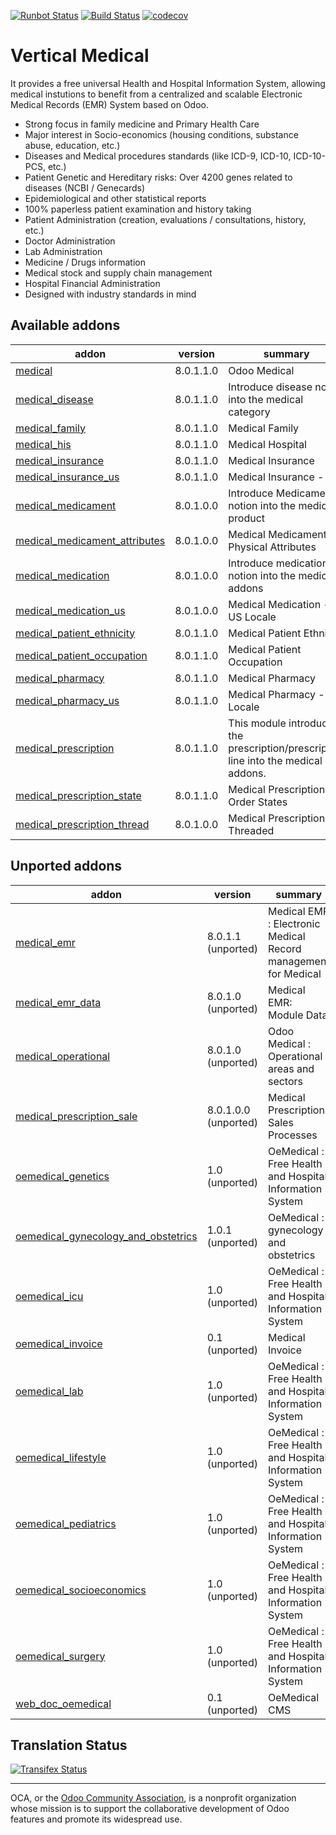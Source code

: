 [![Runbot Status](https://runbot.odoo-community.org/runbot/badge/flat/159/8.0.svg)](https://runbot.odoo-community.org/runbot/repo/github-com-oca-vertical-medical-159)
[![Build Status](https://travis-ci.org/OCA/vertical-medical.svg?branch=8.0)](https://travis-ci.org/OCA/vertical-medical)
[![codecov](https://codecov.io/gh/OCA/vertical-medical/branch/8.0/graph/badge.svg)](https://codecov.io/gh/OCA/vertical-medical)

# Vertical Medical

It provides a free universal Health and Hospital Information System, allowing
medical instutions to benefit from a centralized and scalable Electronic Medical
Records (EMR) System based on Odoo.

- Strong focus in family medicine and Primary Health Care
- Major interest in Socio-economics (housing conditions, substance abuse,
  education, etc.)
- Diseases and Medical procedures standards (like ICD-9, ICD-10, ICD-10-PCS,
  etc.)
- Patient Genetic and Hereditary risks: Over 4200 genes related to
  diseases (NCBI / Genecards)
- Epidemiological and other statistical reports
- 100% paperless patient examination and history taking
- Patient Administration
  (creation, evaluations / consultations, history, etc.)
- Doctor Administration
- Lab Administration
- Medicine / Drugs information
- Medical stock and supply chain management
- Hospital Financial Administration
- Designed with industry standards in mind

[//]: # (addons)

Available addons
----------------
addon | version | summary
--- | --- | ---
[medical](medical/) | 8.0.1.1.0 | Odoo Medical
[medical_disease](medical_disease/) | 8.0.1.1.0 | Introduce disease notion into the medical category
[medical_family](medical_family/) | 8.0.1.1.0 | Medical Family
[medical_his](medical_his/) | 8.0.1.1.0 | Medical Hospital
[medical_insurance](medical_insurance/) | 8.0.1.1.0 | Medical Insurance
[medical_insurance_us](medical_insurance_us/) | 8.0.1.1.0 | Medical Insurance - US
[medical_medicament](medical_medicament/) | 8.0.1.0.0 | Introduce Medicament notion into the medical product
[medical_medicament_attributes](medical_medicament_attributes/) | 8.0.1.0.0 | Medical Medicament Physical Attributes
[medical_medication](medical_medication/) | 8.0.1.0.0 | Introduce medication notion into the medical addons
[medical_medication_us](medical_medication_us/) | 8.0.1.0.0 | Medical Medication - US Locale
[medical_patient_ethnicity](medical_patient_ethnicity/) | 8.0.1.1.0 | Medical Patient Ethnicity
[medical_patient_occupation](medical_patient_occupation/) | 8.0.1.1.0 | Medical Patient Occupation
[medical_pharmacy](medical_pharmacy/) | 8.0.1.1.0 | Medical Pharmacy
[medical_pharmacy_us](medical_pharmacy_us/) | 8.0.1.1.0 | Medical Pharmacy - US Locale
[medical_prescription](medical_prescription/) | 8.0.1.1.0 | This module introduce the prescription/prescription line into the medical addons.
[medical_prescription_state](medical_prescription_state/) | 8.0.1.1.0 | Medical Prescription Order States
[medical_prescription_thread](medical_prescription_thread/) | 8.0.1.0.0 | Medical Prescription Threaded

Unported addons
---------------
addon | version | summary
--- | --- | ---
[medical_emr](medical_emr/) | 8.0.1.1 (unported) | Medical EMR : Electronic Medical Record management for Medical
[medical_emr_data](medical_emr_data/) | 8.0.1.0 (unported) | Medical EMR: Module Data
[medical_operational](medical_operational/) | 8.0.1.0 (unported) | Odoo Medical : Operational areas and sectors
[medical_prescription_sale](medical_prescription_sale/) | 8.0.1.0.0 (unported) | Medical Prescription Sales Processes
[oemedical_genetics](oemedical_genetics/) | 1.0 (unported) | OeMedical : Free Health and Hospital Information System
[oemedical_gynecology_and_obstetrics](oemedical_gynecology_and_obstetrics/) | 1.0.1 (unported) | OeMedical : gynecology and obstetrics
[oemedical_icu](oemedical_icu/) | 1.0 (unported) | OeMedical : Free Health and Hospital Information System
[oemedical_invoice](oemedical_invoice/) | 0.1 (unported) | Medical Invoice
[oemedical_lab](oemedical_lab/) | 1.0 (unported) | OeMedical : Free Health and Hospital Information System
[oemedical_lifestyle](oemedical_lifestyle/) | 1.0 (unported) | OeMedical : Free Health and Hospital Information System
[oemedical_pediatrics](oemedical_pediatrics/) | 1.0 (unported) | OeMedical : Free Health and Hospital Information System
[oemedical_socioeconomics](oemedical_socioeconomics/) | 1.0 (unported) | OeMedical : Free Health and Hospital Information System
[oemedical_surgery](oemedical_surgery/) | 1.0 (unported) | OeMedical : Free Health and Hospital Information System
[web_doc_oemedical](web_doc_oemedical/) | 0.1 (unported) | OeMedical CMS

[//]: # (end addons)

Translation Status
------------------
[![Transifex Status](https://www.transifex.com/projects/p/OCA-vertical-medical-8.0/chart/image_png)](https://www.transifex.com/projects/p/OCA-vertical-medical-8.0)

----

OCA, or the [Odoo Community Association](http://odoo-community.org/), is a nonprofit organization whose
mission is to support the collaborative development of Odoo features and
promote its widespread use.
